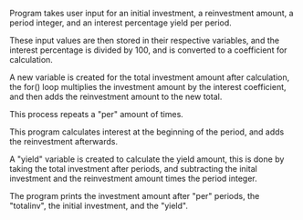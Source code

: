 Program takes user input for an initial investment, a reinvestment amount, a period integer, 
and an interest percentage yield per period.

These input values are then stored in their respective variables, 
and the interest percentage is divided by 100, and is converted to a coefficient for calculation.

A new variable is created for the total investment amount after calculation, 
the for() loop multiplies the investment amount by the interest coefficient, 
and then adds the reinvestment amount to the new total.

This process repeats a "per" amount of times.

This program calculates interest at the beginning of the period, and adds the reinvestment afterwards.

A "yield" variable is created to calculate the yield amount, 
this is done by taking the total investment after periods, 
and subtracting the inital investment and the reinvestment amount times the period integer.

The program prints the investment amount after "per" periods, the "totalinv", the initial investment, and the "yield".

